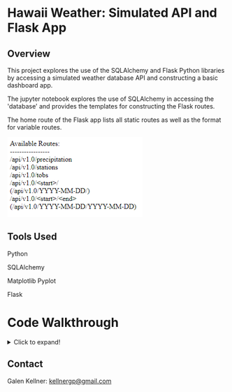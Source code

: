 # Hawaii Weather: Simulated API and Flask App

## Overview

This project explores the use of the SQLAlchemy and Flask Python libraries by accessing a simulated weather database API and constructing a basic dashboard app.

The jupyter notebook explores the use of SQLAlchemy in accessing the 'database' and provides the templates for constructing the Flask routes.

The home route of the Flask app lists all static routes as well as the format for variable routes.

![DashPreview](dash_preview.png)

## Tools Used

Python

SQLAlchemy

Matplotlib Pyplot

Flask

# Code Walkthrough

<details>
  <summary>Click to expand!</summary>

The project code consists of two primary components: a jupyter notebook running a Python3 kernel and a Python script containing instructions for a Flask App.

## Climate Analysis and Exploration

Jupyter Notebook: https://github.com/kellnergp/sqlalchemy-challenge/blob/main/climate_gpk.ipynb

Create a Jupyter Notebook file and import dependencies, including matplotlib.pyplot, pandas, datetime, and SQLAlchemy.

Use SQLAlchemy.create_engine to connect to the hawaii.sqlite database.

Use SQLAlchemy automap_base() to reflect the tables from the database into classes and save a reference to those classes called Station and Measurement.

Use SQLAlchemy.inspect to get the column names and object types for each table.

Create a session link to the database with the SQLAlchemy Session() function.

### Precipitation Analysis

Find the most recent date in the Measurement table with a session.query for func.max(Measurement.date) and save the result.

Convert the date to a datetime object with the datetime.datetime.strptime() function.

Calculate the date on year prior to the end of the dataset by subtracting datetime.timedelta(days=365) from the most recent date.

Perform a session query (1) for the 'date' and 'prcp' columns from Measurement table, filtering for dates greater than or equal to the calculated start date.

Save the query results into a list with a list comprehension then use the list to form a Pandas dataframe.

Convert the dataframe's 'Data' column to datetime format with the appropriate function.

Set the 'Date' column as the index and sort the dataframe by 'Date'.

Use the Pandas plot() function to generate a plot of the precipiation values over time.

![Image of precipitation graph](https://github.com/kellnergp/sqlalchemy-challenge/blob/main/Images/precipitation.png?raw=true)

Finally, use the Pandas describe() function to print the summary statistics for the precipitation data.

### Station Analysis

Use a session query to determine the number of stations in the dataset by calling the 'station' column from the Station table, grouping by 'station', and using the count() function.

Create a query (2) to find the most active station by calling Station.station and func.count(Measurement.id), joining the tables on 'station', grouping by 'station', and sorting by the func.count(), descending.

Save the top result's station.

Query (3) func.min(), func.max(), and func.avg() for the 'tobs' column from the Measurement table, filtering for rows where the 'station' is equal to the saved station.

Using the start date from the previous section and the saved station from this section as filters, query 'tobs' data from the Measurement table.

Save the results of the query into a list with a list comprehension then use the list to generate a Pandas dataframe.

Use the Pandas plot().hist() function to create a graph of temperature frequency within the query results, using 12 bins.

![Image of temperature frequency table](https://github.com/kellnergp/sqlalchemy-challenge/blob/main/Images/tempFrequency.png?raw=true)

Close the session before continuing to the next section.

## Climate App

App Code: https://github.com/kellnergp/sqlalchemy-challenge/blob/main/app.py

Import Flask as well as all dependencies from the Notebook section.

Follow the same steps as the Notebook section to establish a connection to the database, reflect the tables, and save references to them.

Create a series of routes to hold various queries from the database.

### '/' Route

Establish a home route with flask.

Use flask.escape() function to render the \<start> and \<end> components of the final routes printable strings.

Return a list of all available routes.

### '/api/v1.0/precipitation' Route

Establish a route to return the results of the precipitation query from the Notebook section.

Create a session link to the database with the SQLAlchemy Session() function.

Repeat the steps to generate query (1) and save the results into a list.

Use a for loop to save the results into a dictionary, with the 'date' as key and 'prcp' as value.

Close the session and return the dictionary in jsonified form.

### '/api/v1.0/stations' Route

Use flask syntax to create a route for a 'stations' query.

Create a session link to the database with the SQLAlchemy Session() function.

Use a session query of Station.station and Station.name to find all stations within the dataset.

Generate a list of 'station identifier':'station name' pairs using a list comprehension.

Close the session and return a jsonified version of the list.

### '/api/v1.0/tobs' Route

Establish a route for a 'tobs' query of the most active station for the last year of data using flask.

Create a session link to the database with the SQLAlchemy Session() function.

Follow the steps from query (2) to determine the most active station and save the result.

Repeat the steps from the Precipitation Analysis section to find the start date for the last year of data.

Query Measurement.date and Measurement.tobs, filtering for date greater than or equal to the start date and for station matching the saved station.

Use a for loop to save the results of the query in the form of a list of 'date':'tobs' pairs.

Close the session and return the list in jsonified form.

### '/api/v1.0/\<start>/' Route and '/api/v1.0/\<start>/\<end> ' Route

Establish routes for \<start> and \<start>/\<end> routes with both routes calling the same function.

Define the temp() function to have start and end as inputs, with end having a default value of 'None'.

The routes and function may only accept inputs in the format of 'YYYY-MM-DD'.

Create a session link to the database with the SQLAlchemy Session() function.

Use a conditional statement with a condition of end not equal to None.

Within the if statement, convert start and end to datetime objects with the format '%Y-%m-%d'.

Query func.min(), func.avg(), and func.max() for Measurement.tobs, filtering for Measurement.date greater than or equal to start date and Measurement.date less than or equal to the end date, and save the results as temp_results.

Within an else statement, convert start to a datetime object with the format '%Y-%m-%d'.

Query func.min(), func.avg(), and func.max() for Measurement.tobs, filtering for Measurement.date greater than or equal to start date, and save the results as temp_results.

After the conditional statements, store the results in a list object as key-value pairs with the keys being 'TMIN', 'TAVG', and 'TMAX' and the values being the corresponding query results.
  
  Close the session and return the list in jsonified form.

  </details>
  
  ## Contact
  
  Galen Kellner: kellnergp@gmail.com

